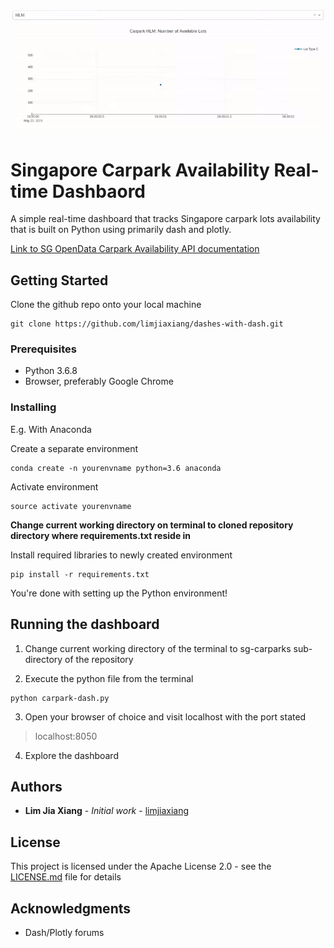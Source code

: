 ![](carpark-dash.gif)

# Singapore Carpark Availability Real-time Dashbaord

A simple real-time dashboard that tracks Singapore carpark lots availability that is built on Python using primarily dash and plotly.

[Link to SG OpenData Carpark Availability API documentation](https://data.gov.sg/dataset/carpark-availability)

## Getting Started

Clone the github repo onto your local machine

```
git clone https://github.com/limjiaxiang/dashes-with-dash.git
```

### Prerequisites

* Python 3.6.8
* Browser, preferably Google Chrome

### Installing

E.g. With Anaconda

Create a separate environment
```
conda create -n yourenvname python=3.6 anaconda
```

Activate environment
```
source activate yourenvname
```

**Change current working directory on terminal to cloned repository directory where requirements.txt reside in**

Install required libraries to newly created environment
```
pip install -r requirements.txt
```

You're done with setting up the Python environment!

## Running the dashboard

1. Change current working directory of the terminal to sg-carparks sub-directory of the repository

2. Execute the python file from the terminal
```
python carpark-dash.py
```

3. Open your browser of choice and visit localhost with the port stated
> localhost:8050

4. Explore the dashboard

## Authors

* **Lim Jia Xiang** - *Initial work* - [limjiaxiang](https://github.com/limjiaxiang)

## License

This project is licensed under the Apache License 2.0 - see the [LICENSE.md](LICENSE.md) file for details

## Acknowledgments

* Dash/Plotly forums

